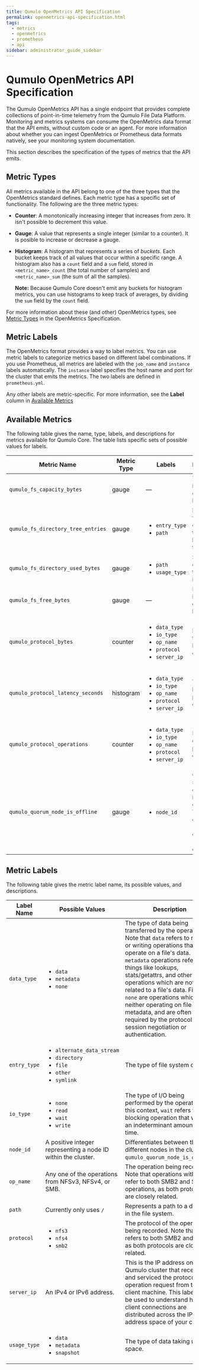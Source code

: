 ```yaml
---
title: Qumulo OpenMetrics API Specification
permalink: openmetrics-api-specification.html
tags:
  - metrics
  - openmetrics
  - prometheus
  - api
sidebar: administrator_guide_sidebar
---
```


# Qumulo OpenMetrics API Specification
The Qumulo OpenMetrics API has a single endpoint that provides complete collections of point-in-time telemetry from the Qumulo File Data Platform. Monitoring and metrics systems can consume the OpenMetrics data format that the API emits, without custom code or an agent. For more information about whether you can ingest OpenMetrics or Prometheus data formats natively, see your monitoring system documentation.

This section describes the specification of the types of metrics that the API emits.

## Metric Types
All metrics available in the API belong to one of the three types that the OpenMetrics standard defines. Each metric type has a specific set of functionality. The following are the three metric types:

* **Counter**: A monotonically increasing integer that increases from zero. It isn't possible to decrement this value.

* **Gauge**: A value that represents a single integer (similar to a counter). It is posible to increase or decrease a gauge.

* **Histogram**: A histogram that represents a series of _buckets._ Each bucket keeps track of all values that occur within a specific range. A histogram also has a `count` field and a `sum` field, stored in `<metric_name>_count` (the total number of samples) and `<metric_name>_sum` (the sum of all the samples).
  
  **Note:** Because Qumulo Core doesn't emit any buckets for histogram metrics, you can use histograms to keep track of averages, by dividing the `sum` field by the `count` field.

For more information about these (and other) OpenMetrics types, see [Metric Types](https://github.com/OpenObservability/OpenMetrics/blob/main/specification/OpenMetrics.md#metric-types) in the OpenMetrics Specification.

## Metric Labels
The OpenMetrics format provides a way to label metrics. You can use metric labels to categorize metrics based on different label combinations. If you use Prometheus, all metrics are labeled with the `job_name` and `instance` labels automatically. The `instance` label specifies the host name and port for the cluster that emits the metrics. The two labels are defined in `prometheus.yml`.

Any other labels are metric-specific. For more information, see the **Label** column in [Available Metrics](#available-metrics)

## Available Metrics
The following table gives the name, type, labels, and descriptions for metrics available for Qumulo Core. The table lists specific sets of possible values for labels.

<table>
  <thead>
    <tr>
      <th>Metric Name</th>
      <th>Metric Type</th>
      <th>Labels</th>
      <th>Description</th>
    </tr>
  </thead>
  <tbody>
    <tr>
      <td><code>qumulo_fs_capacity_bytes</code></td>
      <td>gauge</td>
      <td>&mdash;</td>
      <td>Total space in the cluster, in bytes</td>
    </tr>
    <tr>
      <td><code>qumulo_fs_directory_tree_entries</code></td>
      <td>gauge</td>
      <td>
        <ul>
          <li><code>entry_type</code></li>
          <li><code>path</code></li>
        </ul>
      </td>
      <td>Number of file system objects in the cluster, by object type</td>
    </tr>
    <tr>
      <td><code>qumulo_fs_directory_used_bytes</code></td>
      <td>gauge</td>
      <td>
        <ul>
          <li><code>path</code></li>
          <li><code>usage_type</code></li>
        </ul>
      </td>
      <td>Space that object types use, in bytes</td>
    </tr>
    <tr>
      <td><code>qumulo_fs_free_bytes</code></td>
      <td>gauge</td>
      <td>&mdash;</td>
      <td>Free space in the cluster, in bytes</td>
    </tr>
    <tr>
      <td><code>qumulo_protocol_bytes</code></td>
      <td>counter</td>
      <td>
        <ul>
          <li><code>data_type</code></li>
          <li><code>io_type</code></li>
          <li><code>op_name</code></li>
          <li><code>protocol</code></li>
          <li><code>server_ip</code></li>
        </ul>
      </td>
      <td>Bytes transferred by protocol operations</td>
    </tr>
    <tr>
      <td><code>qumulo_protocol_latency_seconds</code></td>
      <td>histogram</td>
      <td>
        <ul>
          <li><code>data_type</code></li>
          <li><code>io_type</code></li>
          <li><code>op_name</code></li>
          <li><code>protocol</code></li>
          <li><code>server_ip</code></li>
        </ul>
      </td>
      <td>Total latency for protocol operations</td>
    </tr>
    <tr>
      <td><code>qumulo_protocol_operations</code></td>
      <td>counter</td>
      <td>
        <ul>
          <li><code>data_type</code></li>
          <li><code>io_type</code></li>          
          <li><code>op_name</code></li>
          <li><code>protocol</code></li>
          <li><code>server_ip</code></li>
        </ul>
      </td>
      <td>Number of completed protocol operations</td>
    </tr>
    <tr>
      <td><code>qumulo_quorum_node_is_offline</code></td>
      <td>gauge</td>
      <td>
        <ul>
          <li><code>node_id</code></li>
        </ul>
      </td>
      <td>Online status for each node in the cluster<br>This value can be <code>0</code> (node online) or <code>1</code> (node offline).</td>
    </tr>
  </tbody>
</table>

## Metric Labels
The following table gives the metric label name, its possible values, and descriptions.

<table>
  <thead>
    <tr>
      <th>Label Name</th>
      <th>Possible Values</th>
      <th>Description</th>
    </th>
  </thead>
  <tbody>
    <tr>
      <td><code>data_type</code></td>
      <td>
        <ul>
          <li><code>data</code></li>
          <li><code>metadata</code></li>
          <li><code>none</code></li>
        </ul>
      </td>
      <td>The type of data being transferred by the operation. Note that <code>data</code> refers to reading or writing operations that operate on a file's data. <code>metadata</code> operations refer to things like lookups, stats/getattrs, and other file operations which are not related to a file's data. Finally, <code>none</code> are operations which are neither operating on file data or metadata, and are often required by the protocol for session negotiation or authentication.</td>
    </tr>
    <tr>
      <td><code>entry_type</code></td>
      <td>
        <ul>
          <li><code>alternate_data_stream</code></li>
          <li><code>directory</code></li>
          <li><code>file</code></li>
          <li><code>other</code></li>
          <li><code>symlink</code></li>
        </ul>
      </td>
      <td>The type of file system object.</code></td>
    </tr>
    <tr>
      <td><code>io_type</code></td>
      <td>
        <ul>
          <li><code>none</code></li>
          <li><code>read</code></li>
          <li><code>wait</code></li>          
          <li><code>write</code></li>
        </ul>
      </td>
      <td>The type of I/O being performed by the operation. In this context, <code>wait</code> refers to a blocking operation that will take an indeterminant amount of time.</td>
    </tr>
    <tr>
      <td><code>node_id</code></td>
      <td>A positive integer representing a node ID within the cluster.</td>
      <td>Differentiates between the different nodes in the cluster for <code>qumulo_quorum_node_is_offline</code>.</td>
    </tr>
    <tr>
      <td><code>op_name</code></td>
      <td>Any one of the operations from NFSv3, NFSv4, or SMB.</td>
      <td>The operation being recorded. Note that operations with <code>smb2</code> refer to both SMB2 and SMB3 operations, as both protocols are closely related.</td>
    </tr>
    <tr>
      <td><code>path</code></td>
      <td>Currently only uses <code>/</code></td>
      <td>Represents a path to a directory in the file system.</td>
    </tr>
    <tr>
      <td><code>protocol</code></td>
      <td>
        <ul>
          <li><code>nfs3</code></li>
          <li><code>nfs4</code></li>
          <li><code>smb2</code></li>
        </ul>
      </td>
      <td>The protocol of the operation being recorded. Note that <code>smb2</code> refers to both SMB2 and SMB3, as both protocols are closely related.</td>
    </tr>
    <tr>
      <td><code>server_ip</code></td>
      <td>An IPv4 or IPv6 address.</td>
      <td>This is the IP address on your Qumulo cluster that received and serviced the protocol operation request from the client machine. This label can be used to understand how client connections are distributed across the IP address space of your cluster.</td>
    </tr>
    <tr>
      <td><code>usage_type</code></td>
      <td>
        <ul>
          <li><code>data</code></li>
          <li><code>metadata</code></li>
          <li><code>snapshot</code></li>
        </ul>
      </td>
      <td>The type of data taking up space.</td>
    </tr>
  </tbody>
</table>
